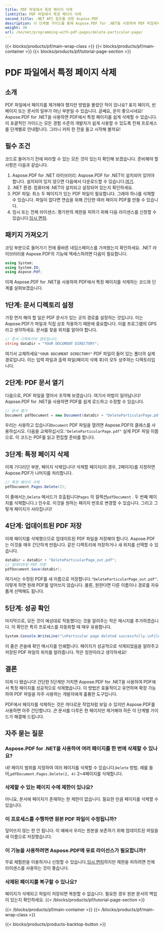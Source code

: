 ```yaml
---
title: PDF 파일에서 특정 페이지 삭제
linktitle: PDF 파일에서 특정 페이지 삭제
second_title: .NET API 참조를 위한 Aspose.PDF
description: 이 단계별 가이드를 통해 Aspose.PDF for .NET을 사용하여 PDF 파일에서 특정 페이지를 삭제하는 방법을 알아보세요.
weight: 30
url: /ko/net/programming-with-pdf-pages/delete-particular-page/
---
```


{{< blocks/products/pf/main-wrap-class >}}
{{< blocks/products/pf/main-container >}}
{{< blocks/products/pf/tutorial-page-section >}}

# PDF 파일에서 특정 페이지 삭제

## 소개

PDF 파일에서 페이지를 제거해야 했지만 방법을 몰랐던 적이 있나요? 표지 페이지, 빈 페이지 또는 문서의 일부가 아닌 부분일 수 있습니다. 글쎄요, 운이 좋으시네요! Aspose.PDF for .NET을 사용하면 PDF에서 특정 페이지를 쉽게 삭제할 수 있습니다. 이 포괄적인 가이드는 모든 경험 수준의 개발자가 쉽게 사용할 수 있도록 전체 프로세스를 단계별로 안내합니다. 그러니 커피 한 잔을 들고 시작해 볼까요!

## 필수 조건

코드로 들어가기 전에 따라할 수 있는 모든 것이 있는지 확인해 보겠습니다. 준비해야 할 사항은 다음과 같습니다.

1. Aspose.PDF for .NET 라이브러리: Aspose.PDF for .NET이 설치되어 있어야 합니다. 설치되어 있지 않으면 다음에서 다운로드할 수 있습니다.[여기](https://releases.aspose.com/pdf/net/).
2. .NET 환경: 컴퓨터에 .NET이 설치되고 설정되어 있는지 확인하세요.
3. PDF 파일: 최소 두 페이지가 있는 PDF 파일이 필요합니다. 그래야 하나를 삭제할 수 있습니다. 파일이 없다면 연습을 위해 간단한 여러 페이지 PDF를 만들 수 있습니다.
4.  임시 또는 전체 라이센스: 평가판의 제한을 피하기 위해 다음 라이센스를 신청할 수 있습니다.[임시 면허](https://purchase.aspose.com/temporary-license/).

## 패키지 가져오기

코딩 부분으로 들어가기 전에 올바른 네임스페이스를 가져왔는지 확인하세요. .NET 라이브러리용 Aspose.PDF의 기능에 액세스하려면 다음이 필요합니다.

```csharp
using System;
using System.IO;
using Aspose.Pdf;
```

이제 Aspose.PDF for .NET을 사용하여 PDF에서 특정 페이지를 삭제하는 코드와 단계를 살펴보겠습니다.

## 1단계: 문서 디렉토리 설정

가장 먼저 해야 할 일은 PDF 문서가 있는 곳의 경로를 설정하는 것입니다. 이는 Aspose.PDF가 파일과 직접 상호 작용하기 때문에 중요합니다. 이를 프로그램의 GPS라고 생각하세요. 문서를 찾을 위치를 알아야 합니다.

```csharp
// 문서 디렉토리의 경로입니다.
string dataDir = "YOUR DOCUMENT DIRECTORY";
```

 여기서 교체하세요`"YOUR DOCUMENT DIRECTORY"` PDF 파일이 들어 있는 폴더의 실제 경로입니다. 이는 입력 파일과 출력 파일(페이지 삭제 후)이 모두 상주하는 디렉토리입니다.

## 2단계: PDF 문서 열기

다음으로, PDF 파일을 열어서 조작해 보겠습니다. 여기서 마법이 일어납니다! Aspose.PDF for .NET을 사용하면 PDF를 쉽게 로드하고 수정할 수 있습니다.

```csharp
// 문서 열기
Document pdfDocument = new Document(dataDir + "DeleteParticularPage.pdf");
```


 우리는 사용하고 있습니다`Document` PDF 파일을 열려면 Aspose.PDF의 클래스를 사용하십시오. 다음을 교체하십시오.`"DeleteParticularPage.pdf"` 실제 PDF 파일 이름으로. 이 코드는 PDF를 읽고 편집할 준비를 합니다.

## 3단계: 특정 페이지 삭제

이제 기다리던 부분, 페이지 삭제입니다! 삭제할 페이지(이 경우, 2페이지)를 지정하면 Aspose.PDF가 나머지를 처리합니다.

```csharp
// 특정 페이지 삭제
pdfDocument.Pages.Delete(2);
```


이 줄에서는,`Delete` 메서드가 호출됩니다`Pages` 의 컬렉션`pdfDocument` . 두 번째 페이지를 삭제합니다.`2` 인수로. 이것을 원하는 페이지 번호로 변경할 수 있습니다. 그리고 그렇게 페이지가 사라집니다!

## 4단계: 업데이트된 PDF 저장

이제 페이지를 삭제했으므로 업데이트된 PDF 파일을 저장해야 합니다. Aspose.PDF는 이것을 매우 간단하게 만듭니다. 같은 디렉토리에 저장하거나 새 위치를 선택할 수 있습니다.

```csharp
dataDir = dataDir + "DeleteParticularPage_out.pdf";
// 업데이트된 PDF 저장
pdfDocument.Save(dataDir);
```


 여기서는 수정된 PDF를 새 이름으로 저장합니다.`"DeleteParticularPage_out.pdf"`. 이렇게 하면 원래 PDF를 덮어쓰지 않습니다. 물론, 원한다면 다른 이름이나 경로를 자유롭게 선택해도 됩니다.

## 5단계: 성공 확인

마지막으로, 모든 것이 예상대로 작동했다는 것을 알려주는 작은 메시지를 추가하겠습니다. 이 확인은 특히 프로세스를 자동화할 때 매우 유용합니다.

```csharp
System.Console.WriteLine("\nParticular page deleted successfully.\nFile saved at " + dataDir);
```


이 줄은 콘솔에 확인 메시지를 인쇄합니다. 페이지가 성공적으로 삭제되었음을 알려주고 저장된 PDF 파일의 위치를 알려줍니다. 작은 칭찬이라고 생각하세요!

## 결론

이제 다 됐습니다! 간단한 5단계만 거치면 Aspose.PDF for .NET을 사용하여 PDF에서 특정 페이지를 성공적으로 삭제했습니다. 이 방법은 효율적이고 유연하며 확장 가능하여 PDF 파일을 자주 사용하는 개발자에게 훌륭한 도구입니다.

PDF에서 페이지를 삭제하는 것은 까다로운 작업처럼 보일 수 있지만 Aspose.PDF를 사용하면 아주 간단합니다. 큰 문서를 다루든 한 페이지만 제거해야 하든 이 단계별 가이드가 해결해 드립니다.

## 자주 묻는 질문

### Aspose.PDF for .NET을 사용하여 여러 페이지를 한 번에 삭제할 수 있나요?
 네! 페이지 범위를 지정하여 여러 페이지를 삭제할 수 있습니다.`Delete` 방법. 예를 들어,`pdfDocument.Pages.Delete(2, 4)` 2~4페이지를 삭제합니다.

### 삭제할 수 있는 페이지 수에 제한이 있나요?
아니요, 문서에 페이지가 존재하는 한 제한이 없습니다. 필요한 만큼 페이지를 삭제할 수 있습니다.

### 이 프로세스를 수행하면 원본 PDF 파일이 수정됩니까?
덮어쓰지 않는 한 안 됩니다. 이 예에서 우리는 원본을 보존하기 위해 업데이트된 파일을 새 이름으로 저장했습니다.

### 이 기능을 사용하려면 Aspose.PDF에 유료 라이선스가 필요합니까?
 무료 체험판을 이용하거나 신청할 수 있습니다.[임시 면허](https://purchase.aspose.com/temporary-license/)하지만 제한을 피하려면 전체 라이센스를 사용하는 것이 좋습니다.

### 삭제된 페이지를 복구할 수 있나요?
페이지가 삭제되고 파일이 저장되면 복원할 수 없습니다. 필요한 경우 원본 문서의 백업이 있는지 확인하세요.
{{< /blocks/products/pf/tutorial-page-section >}}

{{< /blocks/products/pf/main-container >}}
{{< /blocks/products/pf/main-wrap-class >}}

{{< blocks/products/products-backtop-button >}}
